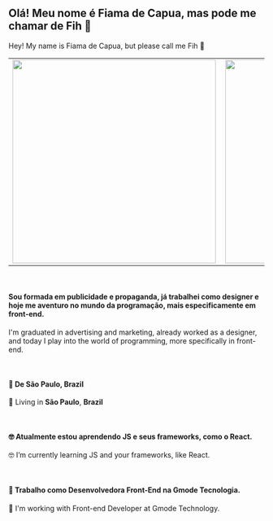 <h2 align="left">
Olá! Meu nome é Fiama de Capua, mas pode me chamar de Fih 👋
</h2>
<p align="left"> Hey! My name is Fiama de Capua, but please call me Fih 👋 </p>

<table>
  <tr>
    <td><img width="400px" align="left" src="https://github-readme-stats.vercel.app/api/top-langs/?username=FihCapua&hide=html&layout=compact&theme=tokyonight" /></td>
    <td><img width="400px" align="left" src="https://github-readme-stats.vercel.app/api?username=FihCapua&theme=tokyonight" /></td>
  </tr>   
</table>
</center><br>

<h4 align="left">
  Sou formada em publicidade e propaganda, já trabalhei como designer e hoje me aventuro no mundo da programação, mais especificamente em front-end.
</h4>

<p align="left">
    I'm graduated in advertising and marketing, already worked as a designer, and today I play into the world of programming, more specifically in front-end.
</p><br>

<h4 align="left">
  📌 De <b>São Paulo</b>, <b>Brazil</b>  
</h4>

<p align="left">
    📌 Living in <b>São Paulo</b>, <b>Brazil</b>  
</p><br>

<h4 align="left">
  🤓 Atualmente estou aprendendo JS e seus frameworks, como o React.
</h4>

<p align="left"> 🤓 I’m currently learning JS and your frameworks, like React. </p><br>

<h4 align="left">
  💼 Trabalho como Desenvolvedora Front-End na Gmode Tecnologia.
</h4>

<p align="left">💼 I'm working with Front-end Developer at Gmode Technology. </p>
